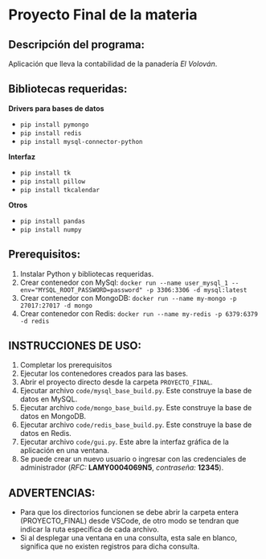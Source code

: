# Proyecto Final de la materia

## Descripción del programa:
Aplicación que lleva la contabilidad de la panadería *El Volován*.

## Bibliotecas requeridas:
**Drivers para bases de datos**
* `pip install pymongo`
* `pip install redis`
* `pip install mysql-connector-python`

**Interfaz**
* `pip install tk`
* `pip install pillow`
* `pip install tkcalendar`

**Otros**
* `pip install pandas`
*  `pip install numpy`

## Prerequisitos:
1. Instalar Python y bibliotecas requeridas.
1. Crear contenedor con MySql: `docker run --name user_mysql_1 --env="MYSQL_ROOT_PASSWORD=password" -p 3306:3306 -d mysql:latest`
2. Crear contenedor con MongoDB: `docker run --name my-mongo -p 27017:27017 -d mongo ` 
3. Crear contenedor con Redis: `docker run --name my-redis -p 6379:6379 -d redis ` 


## INSTRUCCIONES DE USO:
1. Completar los prerequisitos
2. Ejecutar los contenedores creados para las bases.
3. Abrir el proyecto directo desde la carpeta `PROYECTO_FINAL`.
4. Ejecutar archivo `code/mysql_base_build.py`. Este construye la base de datos en MySQL.
4. Ejecutar archivo `code/mongo_base_build.py`. Este construye la base de datos en MongoDB.
5. Ejecutar archivo `code/redis_base_build.py`. Este construye la base de datos en Redis.
6. Ejecutar archivo `code/gui.py`. Este abre la interfaz gráfica de la aplicación en una ventana.
7. Se puede crear un nuevo usuario o ingresar con las credenciales de administrador (*RFC:* **LAMY0004069N5**, *contraseña:* **12345**).

## ADVERTENCIAS:
- Para que los directorios funcionen se debe abrir la carpeta entera (PROYECTO_FINAL) desde VSCode, de otro modo se tendran que indicar la ruta específica de cada archivo.
- Si al desplegar una ventana en una consulta, esta sale en blanco, significa que no existen registros para dicha consulta.
